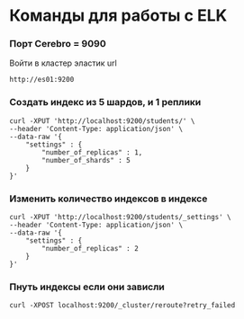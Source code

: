 # Команды для работы с ELK

### Порт Cerebro = 9090

Войти в кластер эластик url

```
http://es01:9200
```

### Создать индекс из 5 шардов, и 1 реплики

```
curl -XPUT 'http://localhost:9200/students/' \
--header 'Content-Type: application/json' \
--data-raw '{
    "settings" : {
        "number_of_replicas" : 1,
        "number_of_shards" : 5
    }
}'
```

### Изменить количество индексов в индексе

```
curl -XPUT 'http://localhost:9200/students/_settings' \
--header 'Content-Type: application/json' \
--data-raw '{
    "settings" : {
        "number_of_replicas" : 2
    }
}'
```

### Пнуть индексы если они зависли

```
curl -XPOST localhost:9200/_cluster/reroute?retry_failed
```
